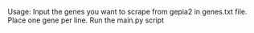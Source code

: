 Usage:
Input the genes you want to scrape from gepia2 in genes.txt file.
Place one gene per line.
Run the main.py script

